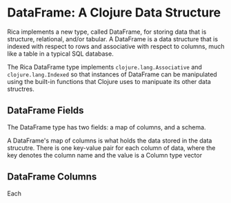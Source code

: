 # DataFrame: A Clojure Data Structure

Rica implements a new type, called DataFrame, for storing data that is structure, relational, and/or tabular. A DataFrame is a data structure that is indexed with respect to rows and associative with respect to columns, much like a table in a typical SQL database.

The Rica DataFrame type implements `clojure.lang.Associative` and `clojure.lang.Indexed` so that instances of DataFrame can be manipulated using the built-in functions that Clojure uses to manipuate its other data structres.


## DataFrame Fields

The DataFrame type has two fields: a map of columns, and a schema.

A DataFrame's map of columns is what holds the data stored in the data strucutre. There is one key-value pair for each column of data, where the key denotes the column name and the value is a Column type vector


## DataFrame Columns

Each
